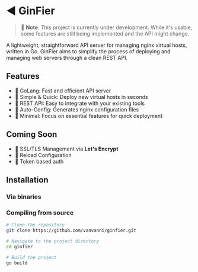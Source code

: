 # ◀️ GinFier

> 🚧 **Note**: This project is currently under development. While it's usable, some features are still being implemented and the API might change.

A lightweight, straightforward API server for managing nginx virtual hosts, written in Go. GinFier aims to simplify the process of deploying and managing web servers through a clean REST API.

## Features
- 📘 GoLang: Fast and efficient API server
- 🚀 Simple & Quick: Deploy new virtual hosts in seconds
- 🔄 REST API: Easy to integrate with your existing tools
- 📁 Auto-Config: Generates nginx configuration files
- 🔌 Minimal: Focus on essential features for quick deployment

## Coming Soon
- 🔐 SSL/TLS Management via **Let's Encrypt**
- 🔄 Reload Configuration
- 👥 Token based auth

## Installation

### Via binaries

### Compiling from source
```bash
# Clone the repository
git clone https://github.com/vanvanni/ginfier.git

# Navigate to the project directory
cd ginfier

# Build the project
go build